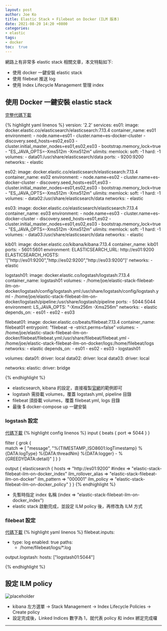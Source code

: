 ```yaml
---
layout: post
author: Joe Ko
title: Elastic Stack + Filebeat on Docker (ILM 版本)
date: 2021-08-20 14:20 +0800
categories:
- elastic
tags:
- docker
toc:  true
---
```


網路上有非常多 elastic stack 相關文章，本文特點如下:

- 使用 docker 一鍵安裝 elastic stack
- 使用 filebeat 推送 log
- 使用 Index Lifecycle Management 管理 index

## 使用 Docker 一鍵安裝 elastic stack

[完整代碼下載](https://github.com/joeko0221/elastic-stack-filebeat-ilm-on-docker)

{% highlight yaml linenos %}
version: '2.2'
services:
  es01:
    image: docker.elastic.co/elasticsearch/elasticsearch:7.13.4
    container_name: es01
    environment:
      - node.name=es01
      - cluster.name=es-docker-cluster
      - discovery.seed_hosts=es02,es03
      - cluster.initial_master_nodes=es01,es02,es03
      - bootstrap.memory_lock=true
      - "ES_JAVA_OPTS=-Xms512m -Xmx512m"
    ulimits:
      memlock:
        soft: -1
        hard: -1
    volumes:
      - data01:/usr/share/elasticsearch/data
    ports:
      - 9200:9200
    networks:
      - elastic

  es02:
    image: docker.elastic.co/elasticsearch/elasticsearch:7.13.4
    container_name: es02
    environment:
      - node.name=es02
      - cluster.name=es-docker-cluster
      - discovery.seed_hosts=es01,es03
      - cluster.initial_master_nodes=es01,es02,es03
      - bootstrap.memory_lock=true
      - "ES_JAVA_OPTS=-Xms512m -Xmx512m"
    ulimits:
      memlock:
        soft: -1
        hard: -1
    volumes:
      - data02:/usr/share/elasticsearch/data
    networks:
      - elastic

  es03:
    image: docker.elastic.co/elasticsearch/elasticsearch:7.13.4
    container_name: es03
    environment:
      - node.name=es03
      - cluster.name=es-docker-cluster
      - discovery.seed_hosts=es01,es02
      - cluster.initial_master_nodes=es01,es02,es03
      - bootstrap.memory_lock=true
      - "ES_JAVA_OPTS=-Xms512m -Xmx512m"
    ulimits:
      memlock:
        soft: -1
        hard: -1
    volumes:
      - data03:/usr/share/elasticsearch/data
    networks:
      - elastic

  kib01:
    image: docker.elastic.co/kibana/kibana:7.13.4
    container_name: kib01
    ports:
      - 5601:5601
    environment:
      ELASTICSEARCH_URL: http://es01:9200
      ELASTICSEARCH_HOSTS: '["http://es01:9200","http://es02:9200","http://es03:9200"]'
    networks:
      - elastic

  logstash01:
    image: docker.elastic.co/logstash/logstash:7.13.4
    container_name: logstash01
    volumes:
      - /home/joe/elastic-stack-filebeat-ilm-on-docker/logstash/config/logstash.yml:/usr/share/logstash/config/logstash.yml
      - /home/joe/elastic-stack-filebeat-ilm-on-docker/logstash/pipeline:/usr/share/logstash/pipeline
    ports:
      - 5044:5044
    environment:
      LS_JAVA_OPTS: "-Xmx256m -Xms256m"
    networks:
      - elastic
    depends_on:
      - es01
      - es02
      - es03

  filebeat01:
    image: docker.elastic.co/beats/filebeat:7.13.4
    container_name: filebeat01
    entrypoint: "filebeat -e -strict.perms=false"
    volumes:
      - /home/joe/elastic-stack-filebeat-ilm-on-docker/filebeat/filebeat.yml:/usr/share/filebeat/filebeat.yml
      - /home/joe/elastic-stack-filebeat-ilm-on-docker/logs:/home/filebeat/logs
    networks:
      - elastic
    depends_on:
      - es01
      - es02
      - es03
      - logstash01
  
volumes:
  data01:
    driver: local
  data02:
    driver: local
  data03:
    driver: local

networks:
  elastic:
    driver: bridge
 
{% endhighlight %}

- elasticsearch, kibana 的設定，直接複製[官網](https://www.elastic.co/guide/en/elastic-stack-get-started/current/get-started-docker.html)的範例即可
- logstash 需掛載 volumes，覆蓋 logstash.yml, pipeline 目錄
- filebeat 須掛載 volumes，覆蓋 filebeat.yml, logs 目錄
- 最後 $ docker-compose up 一鍵安裝

### logstash 設定 
[代碼下載](https://github.com/joeko0221/elastic-stack-filebeat-ilm-on-docker/blob/main/logstash/pipeline/logstash.conf)
{% highlight config linenos %}
input {
  beats {
    port => 5044
  }
}

filter {
  grok {    
    match => [ "message", "%{TIMESTAMP_ISO8601:logTimestamp} %{DATA:logType} %{DATA:threadNm} %{DATA:logger} - %{GREEDYDATA:detail}" ]
  }
}

output {
  elasticsearch {
    hosts => "http://es01:9200"
    #index => "elastic-stack-filebeat-ilm-on-docker_index"
    ilm_rollover_alias => "elastic-stack-filebeat-ilm-on-docker"
    ilm_pattern => "000001"
    ilm_policy => "elastic-stack-filebeat-ilm-on-docker_policy"
  }
}
{% endhighlight %}

- 先暫時指定 index 名稱 (index => "elastic-stack-filebeat-ilm-on-docker_index")
- elastic stack 啟動完成，並設定 ILM policy 後，再修改為 ILM 方式


### filebeat 設定
[代碼下載](https://github.com/joeko0221/elastic-stack-filebeat-ilm-on-docker/blob/main/filebeat/filebeat.yml)
{% highlight yaml linenos %}
filebeat.inputs:
- type: log
  enabled: true
  paths:
    - /home/filebeat/logs/*.log

output.logstash:
  hosts: ["logstash01:5044"]

{% endhighlight %}


## 設定 ILM policy
![placeholder](https://joeko0221.github.io/images/ilm-policy-setting.png "ilm policy 設定")
- kibana 左方選單 -> Stack Management -> Index Lifecycle Policies -> Create policy
- 設定完成後，Linked Indices 數字為 1，就代表 policy 和 index 綁定完成囉

-----
